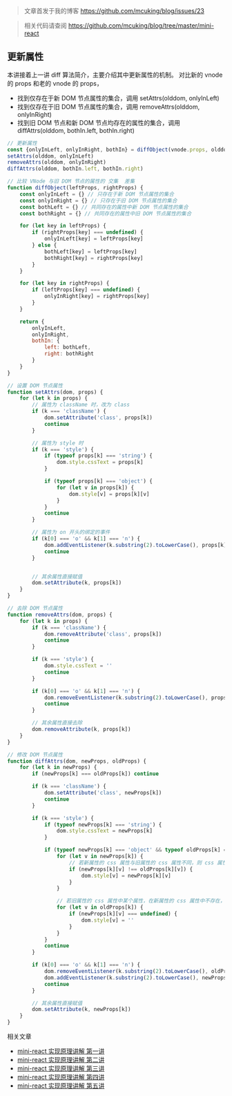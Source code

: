 > 文章首发于我的博客 https://github.com/mcuking/blog/issues/23

> 相关代码请查阅 https://github.com/mcuking/blog/tree/master/mini-react

## 更新属性

本讲接着上一讲 diff 算法简介，主要介绍其中更新属性的机制。
对比新的 vnode 的 props 和老的 vnode 的 props，

- 找到仅存在于新 DOM 节点属性的集合，调用 setAttrs(olddom, onlyInLeft)
- 找到仅存在于旧 DOM 节点属性的集合，调用 removeAttrs(olddom, onlyInRight)
- 找到旧 DOM 节点和新 DOM 节点均存在的属性的集合，调用 diffAttrs(olddom, bothIn.left, bothIn.right)

```js
// 更新属性
const {onlyInLeft, onlyInRight, bothIn} = diffObject(vnode.props, olddom._vnode.props)
setAttrs(olddom, onlyInLeft)
removeAttrs(olddom, onlyInRight)
diffAttrs(olddom, bothIn.left, bothIn.right)

// 比较 VNode 与旧 DOM 节点的属性的 交集  差集
function diffObject(leftProps, rightProps) {
    const onlyInLeft = {} // 只存在于新 DOM 节点属性的集合
    const onlyInRight = {} // 只存在于旧 DOM 节点属性的集合
    const bothLeft = {} // 共同存在的属性中新 DOM 节点属性的集合
    const bothRight = {} // 共同存在的属性中旧 DOM 节点属性的集合

    for (let key in leftProps) {
        if (rightProps[key] === undefined) {
            onlyInLeft[key] = leftProps[key]
        } else {
            bothLeft[key] = leftProps[key]
            bothRight[key] = rightProps[key]
        }
    }

    for (let key in rightProps) {
        if (leftProps[key] === undefined) {
            onlyInRight[key] = rightProps[key]
        }
    }

    return {
        onlyInLeft,
        onlyInRight,
        bothIn: {
            left: bothLeft,
            right: bothRight
        }
    }
}

// 设置 DOM 节点属性
function setAttrs(dom, props) {
    for (let k in props) {
        // 属性为 className 时，改为 class
        if (k === 'className') {
            dom.setAttribute('class', props[k])
            continue
        }

        // 属性为 style 时
        if (k === 'style') {
            if (typeof props[k] === 'string') {
                dom.style.cssText = props[k]
            }

            if (typeof props[k] === 'object') {
                for (let v in props[k]) {
                    dom.style[v] = props[k][v]
                }
            }
            continue
        }

        // 属性为 on 开头的绑定的事件
        if (k[0] === 'o' && k[1] === 'n') {
            dom.addEventListener(k.substring(2).toLowerCase(), props[k], false)
            continue
        }


        // 其余属性直接赋值
        dom.setAttribute(k, props[k])
    }
}

// 去除 DOM 节点属性
function removeAttrs(dom, props) {
    for (let k in props) {
        if (k === 'className') {
            dom.removeAttribute('class', props[k])
            continue
        }

        if (k === 'style') {
            dom.style.cssText = ''
            continue
        }

        if (k[0] === 'o' && k[1] === 'n') {
            dom.removeEventListener(k.substring(2).toLowerCase(), props[k], false)
            continue
        }

        // 其余属性直接去除
        dom.removeAttribute(k, props[k])
    }
}

// 修改 DOM 节点属性
function diffAttrs(dom, newProps, oldProps) {
    for (let k in newProps) {
        if (newProps[k] === oldProps[k]) continue

        if (k === 'className') {
            dom.setAttribute('class', newProps[k])
            continue
        }

        if (k === 'style') {
            if (typeof newProps[k] === 'string') {
                dom.style.cssText = newProps[k]
            }

            if (typeof newProps[k] === 'object' && typeof oldProps[k] === 'object') {
                for (let v in newProps[k]) {
                    // 若新属性的 css 属性与旧属性的 css 属性不同，则 css 属性赋值为新属性的 css 属性
                    if (newProps[k][v] !== oldProps[k][v]) {
                        dom.style[v] = newProps[k][v]
                    }
                }

                // 若旧属性的 css 属性中某个属性，在新属性的 css 属性中不存在，则将该 css 属性设置为空
                for (let v in oldProps[k]) {
                    if (newProps[k][v] === undefined) {
                        dom.style[v] = ''
                    }
                }
            }
            continue
        }

        if (k[0] === 'o' && k[1] === 'n') {
            dom.removeEventListener(k.substring(2).toLowerCase(), oldProps[k], false)
            dom.addEventListener(k.substring(2).toLowerCase(), newProps[k], false)
            continue
        }

        // 其余属性直接赋值
        dom.setAttribute(k, newProps[k])
    }
}
```


相关文章
- [mini-react 实现原理讲解 第一讲](https://github.com/mcuking/blog/issues/20)
- [mini-react 实现原理讲解 第二讲](https://github.com/mcuking/blog/issues/21)
- [mini-react 实现原理讲解 第三讲](https://github.com/mcuking/blog/issues/22)
- [mini-react 实现原理讲解 第四讲](https://github.com/mcuking/blog/issues/23)
- [mini-react 实现原理讲解 第五讲](https://github.com/mcuking/blog/issues/24)
